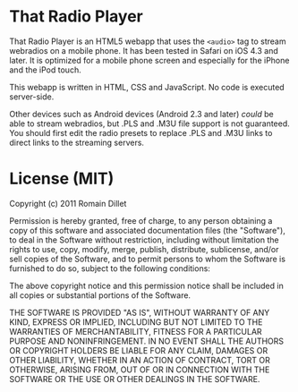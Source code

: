 # That Radio Player

That Radio Player is an HTML5 webapp that uses the `<audio>` tag to stream webradios on a mobile phone. It has been tested in Safari on iOS 4.3 and later. It is optimized for a mobile phone screen and especially for the iPhone and the iPod touch.

This webapp is written in HTML, CSS and JavaScript. No code is executed server-side.

Other devices such as Android devices (Android 2.3 and later) _could_ be able to stream webradios, but .PLS and .M3U file support is not guaranteed. You should first edit the radio presets to replace .PLS and .M3U links to direct links to the streaming servers.

# License (MIT)

Copyright (c) 2011 Romain Dillet

Permission is hereby granted, free of charge, to any person obtaining a copy of this software and associated documentation files (the "Software"), to deal in the Software without restriction, including without limitation the rights to use, copy, modify, merge, publish, distribute, sublicense, and/or sell copies of the Software, and to permit persons to whom the Software is furnished to do so, subject to the following conditions:

The above copyright notice and this permission notice shall be included in all copies or substantial portions of the Software.

THE SOFTWARE IS PROVIDED "AS IS", WITHOUT WARRANTY OF ANY KIND, EXPRESS OR IMPLIED, INCLUDING BUT NOT LIMITED TO THE WARRANTIES OF MERCHANTABILITY, FITNESS FOR A PARTICULAR PURPOSE AND NONINFRINGEMENT. IN NO EVENT SHALL THE AUTHORS OR COPYRIGHT HOLDERS BE LIABLE FOR ANY CLAIM, DAMAGES OR OTHER LIABILITY, WHETHER IN AN ACTION OF CONTRACT, TORT OR OTHERWISE, ARISING FROM, OUT OF OR IN CONNECTION WITH THE SOFTWARE OR THE USE OR OTHER DEALINGS IN THE SOFTWARE.